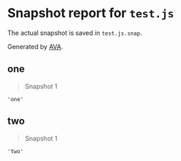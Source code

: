 # Snapshot report for `test.js`

The actual snapshot is saved in `test.js.snap`.

Generated by [AVA](https://avajs.dev).

## one

> Snapshot 1

    'one'

## two

> Snapshot 1

    'two'

